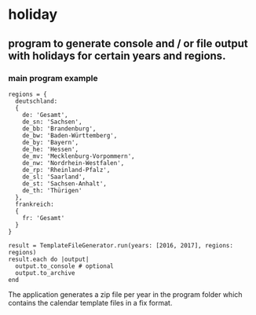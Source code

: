 # holiday

## program to generate console and / or file output with holidays for certain years and regions.

### main program example
```
regions = {
  deutschland:
  {
    de: 'Gesamt',
    de_sn: 'Sachsen',
    de_bb: 'Brandenburg',
    de_bw: 'Baden-Württemberg',
    de_by: 'Bayern',
    de_he: 'Hessen',
    de_mv: 'Mecklenburg-Vorpommern',
    de_nw: 'Nordrhein-Westfalen',
    de_rp: 'Rheinland-Pfalz',
    de_sl: 'Saarland',
    de_st: 'Sachsen-Anhalt',
    de_th: 'Thürigen'
  },
  frankreich:
  {
    fr: 'Gesamt'
  }
}

result = TemplateFileGenerator.run(years: [2016, 2017], regions: regions)
result.each do |output|
  output.to_console # optional
  output.to_archive
end
```

The application generates a zip file per year in the program folder which contains the calendar template files in a fix format.



